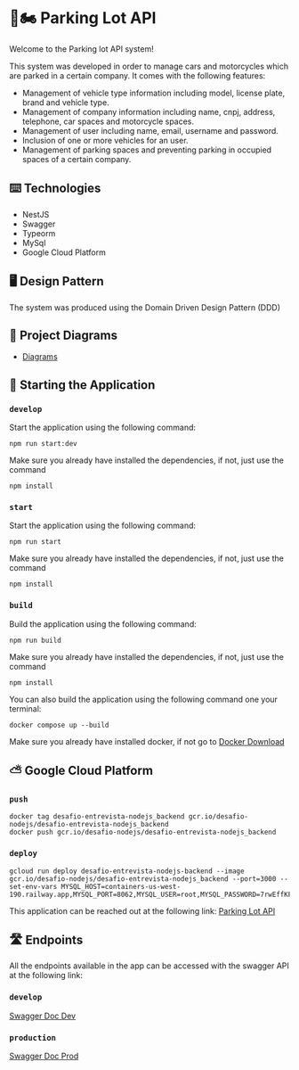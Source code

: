 # 🚗🏍️ Parking Lot API

Welcome to the Parking lot API system!

This system was developed in order to manage cars and motorcycles which are parked in a certain company. It comes with the following features:

- Management of vehicle type information including model, license plate, brand and vehicle type.
- Management of company information including name, cnpj, address, telephone, car spaces and motorcycle spaces.
- Management of user including name, email, username and password.
- Inclusion of one or more vehicles for an user.
- Management of parking spaces and preventing parking in occupied spaces of a certain company.

## ⌨️ Technologies

- NestJS
- Swagger
- Typeorm
- MySql
- Google Cloud Platform

## 🖥️ Design Pattern
The system was produced using the Domain Driven Design Pattern (DDD)

## 🏁 Project Diagrams
- [Diagrams](https://miro.com/app/board/uXjVP2VM45M=/)

## 🌠 Starting the Application

### `develop`

Start the application using the following command:

```
npm run start:dev
```
Make sure you already have installed the dependencies, if not, just use the command
```
npm install
```

### `start`

Start the application using the following command:

```
npm run start
```
Make sure you already have installed the dependencies, if not, just use the command
```
npm install
```

### `build`

Build the application using the following command:

```
npm run build
```
Make sure you already have installed the dependencies, if not, just use the command
```
npm install
```

You can also build the application using the following command one your terminal:
```
docker compose up --build
```
Make sure you already have installed docker, if not go to [Docker Download](https://www.docker.com/products/docker-desktop/)

## ⛅ Google Cloud Platform

### `push`
```
docker tag desafio-entrevista-nodejs_backend gcr.io/desafio-nodejs/desafio-entrevista-nodejs_backend
docker push gcr.io/desafio-nodejs/desafio-entrevista-nodejs_backend
```

### `deploy`
```
gcloud run deploy desafio-entrevista-nodejs-backend --image gcr.io/desafio-nodejs/desafio-entrevista-nodejs_backend --port=3000 --set-env-vars MYSQL_HOST=containers-us-west-190.railway.app,MYSQL_PORT=8062,MYSQL_USER=root,MYSQL_PASSWORD=7rwEffKFEFVljHANbrMC,MYSQL_DATABASE=railway
```

This application can be reached out at the following link: [Parking Lot API](https://desafio-entrevista-nodejs-backend-fmiv7zqucq-uc.a.run.app/)

## 🛣️ Endpoints

All the endpoints available in the app can be accessed with the swagger API at the following link: 

### `develop`
[Swagger Doc Dev](http://localhost:3000/api)
### `production`
[Swagger Doc Prod](https://desafio-entrevista-nodejs-backend-fmiv7zqucq-uc.a.run.app/api)

